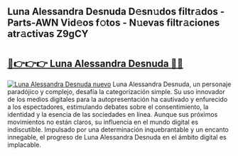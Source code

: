 ## Luna Alessandra Desnuda D𝚎sn𝚞dos filtr𝚊dos - Parts-AWN Vid𝚎os f𝚘tos - N𝚞evas filtr𝚊ciones atr𝚊ctivas Z9gCY

# <h2><a href="http://mb2tx7m.tromn.icu/?c=Luna+Alessandra+Desnuda">🔗👉👉👉 Luna Alessandra Desnuda 🔗🔗</a></h2>

[![Luna Alessandra Desnuda nuevo](https://i.imgur.com/pEAQMta.gif)](http://mb2tx7m.tromn.icu/?c=Luna+Alessandra+Desnuda)
Luna Alessandra Desnuda, un personaje paradójico y complejo, desafía la categorización simple. Su uso innovador de los medios digitales para la autopresentación ha cautivado y enfurecido a los espectadores, estimulando debates sobre el consentimiento, la identidad y la esencia de las sociedades en línea. Aunque sus próximos movimientos no están claros, su influencia en el mundo digital es indiscutible. Impulsado por una determinación inquebrantable y un encanto innegable, el progreso de Luna Alessandra Desnuda en el ámbito digital es implacable.
